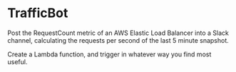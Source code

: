# TrafficBot

Post the RequestCount metric of an AWS Elastic Load Balancer into a Slack
channel, calculating the requests per second of the last 5 minute snapshot.

Create a Lambda function, and trigger in whatever way you find most useful.
